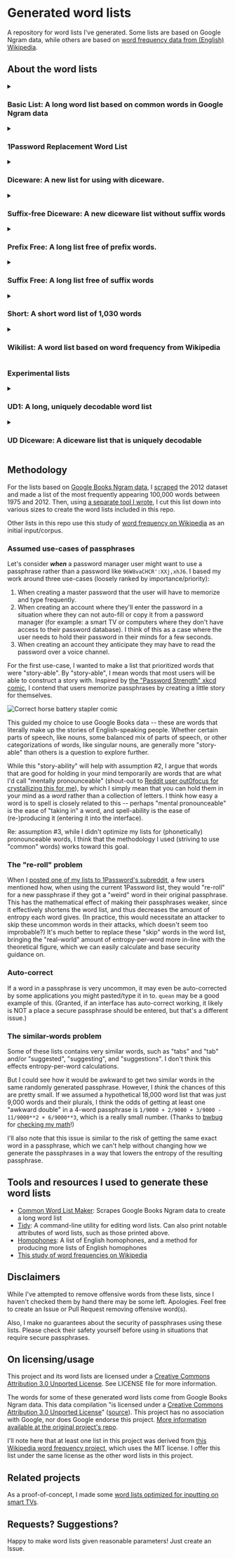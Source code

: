 # Generated word lists

A repository for word lists I've generated. Some lists are based on Google Ngram data, while others are based on [word frequency data from (English) Wikipedia](https://github.com/IlyaSemenov/wikipedia-word-frequency/blob/master/results/enwiki-20190320-words-frequency.txt).

## About the word lists

<details>
<summary><h3>Basic List: A long word list based on common words in Google Ngram data</h3></summary>

**[basic.txt](lists/basic.txt)**

```text
List length               : 18291 words
Mean word length          : 7.53 characters
Length of shortest word   : 3 characters (ace)
Length of longest word    : 12 characters (workstations)
Free of prefix words?     : false
Free of suffix words?     : false
Uniquely decodable?       : false
Entropy per word          : 14.159 bits
Efficiency per character  : 1.880 bits
Assumed entropy per char  : 4.720 bits
Above brute force line?   : false
Above Shannon line?       : false
Shortest edit distance    : 1
Mean edit distance        : 7.504
Longest shared prefix     : 11
Unique character prefix   : 12

Pseudorandomly generated sample passphrases
-------------------------------------------
habitual respectfully likes enabled looming irregularity 
east transcend enhances influences square arm 
self processing client watered capitol spite 
bribery postpartum utopian finance plum gowns 
adjudication inductance trolley inventor retiring kinetic 
```
</details>

<details>
<summary><h3>1Password Replacement Word List</h3></summary>

**[1password-replacement.txt](lists/1password-replacement/1password-replacement.txt)**: A suggested replacement for [1Password](https://1password.com/)'s word list, based on common words in Google Ngram data. It has the same minimum and maximum word length as [the list 1Password was using in 2021](https://1password.com/txt/agwordlist.txt), plus adds 32 extra words. You can view lists of the words I added and removed from the 2021 1Password list in `lists/1password-replacement/` directory. See [the list's own README for more information](lists/1password-replacement/readme.markdown) on this list.
```text
List length               : 18208 words
Mean word length          : 6.36 characters
Length of shortest word   : 3 characters (ace)
Length of longest word    : 8 characters (zucchini)
Free of prefix words?     : false
Free of suffix words?     : false
Uniquely decodable?       : false
Entropy per word          : 14.152 bits
Efficiency per character  : 2.227 bits
Assumed entropy per char  : 4.717 bits
Above brute force line?   : false
Above Shannon line?       : false
Shortest edit distance    : 1
Mean edit distance        : 6.187
Longest shared prefix     : 7
Unique character prefix   : 8

Pseudorandomly generated sample passphrases
-------------------------------------------
state perfumes televise boast driver moot 
slope caress flavors ravines cutbacks user 
stimulus furlough inherent codes concept judicial 
damper domes confirm workmen littered aspect 
dislike cling fronting regard black drama
```
</details>

<details>
<summary><h3>Diceware: A new list for using with diceware.</h3></summary>

**[diceware.txt](lists/diceware.txt)**: A new list for using with diceware. Like [the EFF long list](https://www.eff.org/dice), it is free of prefix words, though it has words longer than 9 characters, unlike the EFF long list. The version in this repo has the corresponding dice rolls preceding each word, followed by a tab. The EFF has [instructions for how to use dice and lists like this one to generate passphrases](https://www.eff.org/dice).
```text
List length               : 7776 words
Mean word length          : 7.61 characters
Length of shortest word   : 3 characters (ads)
Length of longest word    : 11 characters (withholding)
Free of prefix words?     : true
Free of suffix words?     : false
Uniquely decodable?       : true
Entropy per word          : 12.925 bits
Efficiency per character  : 1.698 bits
Assumed entropy per char  : 4.308 bits
Above brute force line?   : true
Above Shannon line?       : false
Shortest edit distance    : 1
Mean edit distance        : 7.431
Longest shared prefix     : 10
Unique character prefix   : 11

Pseudorandomly generated sample passphrases
-------------------------------------------
pointing ineffective faults tongues worse filtering 
things equations applies programming hose stressful 
escaping privacy tribal composed grinned cannon 
battalion coordinator stimulation terrible lending elected 
yelled motifs carpet married wars wheeler 
```

If you want a 7,776-word diceware list that _does_ include prefix words, there's [diceware-including-prefix.txt](lists/diceware-including-prefix.txt). Just be sure to use a character or space between words in your passphrase!
</details>

<details>
<summary><h3>Suffix-free Diceware: A new diceware list without suffix words</h3></summary>

**[diceware-suffix-free.txt](lists/diceware-suffix-free.txt)**: A new list for using with diceware. Rather than being free of prefix words, like the EFF long list, it is free of _suffix_ words. The list is uniquely decodable, so words from it can be safely concatenated without a separator, just like the EFF long list.

```text
List length               : 7776 words
Mean word length          : 7.10 characters
Length of shortest word   : 3 characters (add)
Length of longest word    : 10 characters (worthwhile)
Free of prefix words?     : false
Free of suffix words?     : true
Entropy per word          : 12.925 bits
Efficiency per character  : 1.820 bits
Assumed entropy per char  : 4.308 bits
Above brute force line?   : true
Above Shannon line?       : false
Shortest edit distance    : 1
Longest shared prefix     : 9
Unique character prefix   : 10

Pseudorandomly generated sample passphrases
-------------------------------------------
colonel canon physician wonder uterine show 
computers toxicity scholar steering catching latitude 
packages smoked jail embodied alien lazy 
affirmed seminar pride autonomy sacred improve 
baron wind airway total maiden bones
```
</details>

<details>
<summary><h3>Prefix Free: A long list free of prefix words.</h3></summary>

**[prefix-free.txt](lists/prefix-free.txt)** is a long list free of prefix words.
```text
List length               : 16126 words
Mean word length          : 8.26 characters
Length of shortest word   : 3 characters (ads)
Length of longest word    : 15 characters (vulnerabilities)
Free of prefix words?     : true
Free of suffix words?     : false
Uniquely decodable?       : true
Entropy per word          : 13.977 bits
Efficiency per character  : 1.691 bits
Assumed entropy per char  : 4.659 bits
Above brute force line?   : true
Above Shannon line?       : false
Shortest edit distance    : 1
Mean edit distance        : 8.074
Longest shared prefix     : 14
Unique character prefix   : 15

Pseudorandomly generated sample passphrases
-------------------------------------------
patients entailed pregnancy inviting whips caries 
surgically fiscal consignment imperfections resorted bribes 
verily divisions predicted enhanced resorts sinking 
groaning fluffy translations reiterated escaping mandated 
spouses organizing menus rooms combinations basing
```
</details>

<details>
<summary><h3>Suffix Free: A long list free of suffix words</h3></summary>

**[suffix-free.txt](lists/suffix-free.txt)** is a long list that is uniquely decodable (it is free of suffix words). I think this would be a good one to use as a wordlist for [the KeePassXC password manager](https://keepassxc.org/), however use at your own risk. A 7-word passphrase from this list provides 98.2 bits of entropy, compared to the EFF long list (KeePassXC's default list), from which a 7-word passphrase provides 90.47 bits.
```text
List length               : 16785 words
Mean word length          : 8.02 characters
Length of shortest word   : 3 characters (add)
Length of longest word    : 15 characters (vulnerabilities)
Free of prefix words?     : false
Free of suffix words?     : true
Uniquely decodable?       : true
Entropy per word          : 14.035 bits
Efficiency per character  : 1.749 bits
Assumed entropy per char  : 4.678 bits
Above brute force line?   : true
Above Shannon line?       : false
Shortest edit distance    : 1
Mean edit distance        : 7.953
Longest shared prefix     : 14
Unique character prefix   : 15

Pseudorandomly generated sample passphrases
-------------------------------------------
comedy hormonal fascism armies displaying electronically 
facilitating township connectivity adjectives taxis horizon 
basilica feather secret prevent heartland language 
panels instruments belongs guidelines terminates supervising 
convict impose footnotes directories injurious pendulum 
```
</details>

<details>
<summary><h3>Short: A short word list of 1,030 words</h3></summary>

**[short.txt](lists/short.txt)** is a short list with words that have unique three-character prefixes and the shortest edit distance between any two words is 3 characters. It's also uniquely decodeable -- it's actually free of prefix words and suffix words. These attributes of the list are meant to emulate [the EFF short lists](https://www.eff.org/deeplinks/2016/07/new-wordlists-random-passphrases).
```text
List length               : 1030 words
Mean word length          : 8.46 characters
Length of shortest word   : 5 characters (yusuf)
Length of longest word    : 12 characters (totalitarian)
Free of prefix words?     : true
Free of suffix words?     : true
Uniquely decodable?       : true
Entropy per word          : 10.008 bits
Efficiency per character  : 1.183 bits
Assumed entropy per char  : 2.002 bits
Above brute force line?   : true
Above Shannon line?       : true
Shortest edit distance    : 3
Mean edit distance        : 8.046
Longest shared prefix     : 2
Unique character prefix   : 3

Pseudorandomly generated sample passphrases
-------------------------------------------
popcorn wisconsin charcoal citadel pavilion cylindrical 
hitchcock tavistock wasteland ridiculous evolutionary dyspnea 
sleepless mcmahon knoxville justinian tennyson haphazard 
cutaneous september appetites awareness lobbyists eritrea 
glucose ithaca baptized obesity superego aircraft 
```
</details>

<details>
<summary><h3>Wikilist: A word list based on word frequency from Wikipedia</h3></summary>

**[wikilist.txt](lists/wikilist.txt)** is based on [word frequency from English-language Wikipedia](https://github.com/IlyaSemenov/wikipedia-word-frequency/blob/master/results/enwiki-20190320-words-frequency.txt) rather than Google Ngram data. (Thanks to [Aaron Toponce](https://fosstodon.org/@atoponce) for pointing me to this list.)
```text
List length               : 17217 words
Mean word length          : 7.33 characters
Length of shortest word   : 3 characters (ace)
Length of longest word    : 11 characters (worshippers)
Free of prefix words?     : false
Free of suffix words?     : false
Uniquely decodable?       : false
Entropy per word          : 14.072 bits
Efficiency per character  : 1.921 bits
Assumed entropy per char  : 4.691 bits
Above brute force line?   : true
Above Shannon line?       : false
Shortest edit distance    : 1
Mean edit distance        : 7.261
Longest shared prefix     : 10
Unique character prefix   : 11

Pseudorandomly generated sample passphrases
-------------------------------------------
oyster guru cavities inevitably idol licenses 
projected spawn pickup delicious pitch family 
fifty ark discrepancy stretch depict bull 
wedge dean miners operatic meek torsion 
garment pair destitute recite compete principally 
```
</details>

### Experimental lists

<details>
<summary><h3>UD1: A long, uniquely decodable word list</h3></summary>

**[ud1.txt](lists/experimental/ud1.txt)** is a long, uniquely decodable list, based on Google Ngram data. It was made uniquely decodable [via a process I created](https://sts10.github.io/2022/08/12/efficiently-pruning-until-uniquely-decodable.html) and thus I mark it as **EXPERIMENTAL**. Use with caution.
```text
List length               : 17559 words
Mean word length          : 8.00 characters
Length of shortest word   : 3 characters (add)
Length of longest word    : 15 characters (vulnerabilities)
Free of prefix words?     : false
Free of suffix words?     : false
Uniquely decodable?       : true
Entropy per word          : 14.100 bits
Efficiency per character  : 1.762 bits
Assumed entropy per char  : 4.700 bits
Above brute force line?   : true
Above Shannon line?       : false
Shortest edit distance    : 1
Mean edit distance        : 7.939
Longest shared prefix     : 14
Unique character prefix   : 15

Pseudorandomly generated sample passphrases
-------------------------------------------
counselor anomalous mold equip fourth canteen 
prop dealer buzz interactions exacerbated peroxide 
happenings detach preached pile tapped officer 
compulsion progressives confers deaths blush republicans 
gymnastics mammal soldier brackets defending ancestral 
```
</details>

<details>
<summary><h3>UD Diceware: A diceware list that is uniquely decodable</h3></summary>

**[diceware-ud.txt](lists/experimental/diceware-ud.txt)** is a uniquely decodable list for use with diceware. The words are based on Google Ngram data. It was made uniquely decodable [via a process I created](https://sts10.github.io/2022/08/12/efficiently-pruning-until-uniquely-decodable.html) and thus I mark it as **EXPERIMENTAL**. Use with caution.
```text
List length               : 7776 words
Mean word length          : 7.06 characters
Length of shortest word   : 3 characters (add)
Length of longest word    : 10 characters (worthwhile)
Free of prefix words?     : false
Free of suffix words?     : false
Uniquely decodable?       : true
Entropy per word          : 12.925 bits
Efficiency per character  : 1.832 bits
Assumed entropy per char  : 4.308 bits
Above brute force line?   : true
Above Shannon line?       : false
Shortest edit distance    : 1
Mean edit distance        : 6.961
Longest shared prefix     : 9
Unique character prefix   : 10

Pseudorandomly generated sample passphrases
-------------------------------------------
talk premises soup par shoulder graphic 
frequency silence candle proposes salad pie 
assigned drained policies sprang overcome famine 
listening perhaps dreams home extension interstate 
granting fashion ammonia tort guidance horrible 
```
</details>

## Methodology

For the lists based on [Google Books Ngram data](https://storage.googleapis.com/books/ngrams/books/datasetsv3.html), I [scraped](https://github.com/sts10/common_word_list_maker) the 2012 dataset and made a list of the most frequently appearing 100,000 words between 1975 and 2012. Then, using [a separate tool I wrote](https://github.com/sts10/tidy), I cut this list down into various sizes to create the word lists included in this repo.

Other lists in this repo use this study of [word frequency on Wikipedia](https://github.com/IlyaSemenov/wikipedia-word-frequency/) as an initial input/corpus. 

### Assumed use-cases of passphrases 

Let's consider _**when**_ a password manager user might want to use a passphrase rather than a password like `96W8vaCHCR':XXj,xhJ6`. I based my work around three use-cases (loosely ranked by importance/priority): 

1. When creating a master password that the user will have to memorize and type frequently.
2. When creating an account where they'll enter the password in a situation where they can not auto-fill or copy it from a password manager (for example: a smart TV or computers where they don't have access to their password database). I think of this as a case where the user needs to hold their password in their minds for a few seconds.
3. When creating an account they anticipate they may have to read the password over a voice channel.

For the first use-case, I wanted to make a list that prioritized words that were "story-able". By "story-able", I mean words that most users will be able to construct a story with. Inspired by [the "Password Strength" xkcd comic](https://xkcd.com/936/?correct=horse&battery=staple), I contend that users memorize passphrases by creating a little story for themselves. 

![Correct horse battery stapler comic](https://imgs.xkcd.com/comics/password_strength.png)

This guided my choice to use Google Books data -- these are words that literally make up the stories of English-speaking people. Whether certain parts of speech, like nouns, some balanced mix of parts of speech, or other categorizations of words, like singular nouns, are generally more "story-able" than others is a question to explore further.

While this "story-ability" will help with assumption #2, I argue that words that are good for holding in your mind temporarily are words that are what I'd call "mentally pronounceable" (shout-out to [Reddit user out0focus for crystallizing this for me](https://www.reddit.com/r/1Password/comments/ur4otq/comment/i8x040c/?utm_source=reddit&utm_medium=web2x&context=3)), by which I simply mean that you can hold them in your mind as a _word_ rather than a collection of letters. I think how easy a word is to spell is closely related to this -- perhaps "mental pronounceable" is the ease of "taking in" a word, and spell-ability is the ease of (re-)producing it (entering it into the interface). 

Re: assumption #3, while I didn't optimize my lists for (phonetically) pronounceable words, I think that the methodology I used (striving to use "common" words) works toward this goal.

### The "re-roll" problem

When I [posted one of my lists to 1Password's subreddit](https://www.reddit.com/r/1Password/comments/ur4otq/proposed_new_word_list/), a few users mentioned how, when using the current 1Password list, they would "re-roll" for a new passphrase if they got a "weird" word in their original passphrase. This has the mathematical effect of making their passphrases weaker, since it effectively shortens the word list, and thus decreases the amount of entropy each word gives. (In practice, this would necessitate an attacker to skip these uncommon words in their attacks, which doesn't seem too improbable?) It's much better to replace these "skip" words in the word list, bringing the "real-world" amount of entropy-per-word more in-line with the theoretical figure, which we can easily calculate and base security guidance on.

### Auto-correct

If a word in a passphrase is very uncommon, it may even be auto-corrected by some applications you might pasted/type it in to. `quean` may be a good example of this. (Granted, if an interface has auto-correct working, it likely is NOT a place a secure passphrase should be entered, but that's a different issue.)

### The similar-words problem

Some of these lists contains very similar words, such as "tabs" and "tab" and/or "suggested", "suggesting", and "suggestions". I don't think this effects entropy-per-word calculations. 

But I could see how it would be awkward to get two similar words in the same randomly generated passphrase. However, I _think_ the chances of this are pretty small. If we assumed a hypothetical 18,000 word list that was just 9,000 words and their plurals, I think the odds of getting at least one "awkward double" in a 4-word passphrase is `1/9000 + 2/9000 + 3/9000 - 11/9000**2 + 6/9000**3`, which is a really small number. (Thanks to [bwbug](https://github.com/bwbug) for [checking my math](https://github.com/sts10/generated-wordlists/issues/1)!)

I'll also note that this issue is similar to the risk of getting the same exact word in a passphrase, which we can't help without changing how we generate the passphrases in a way that lowers the entropy of the resulting passphrase.

## Tools and resources I used to generate these word lists

- [Common Word List Maker](https://github.com/sts10/common_word_list_maker): Scrapes Google Books Ngram data to create a long word list
- [Tidy](https://github.com/sts10/tidy): A command-line utility for editing word lists. Can also print notable attributes of word lists, such as those printed above.
- [Homophones](https://github.com/sts10/homophones/tree/main/homophone-lists): A list of English homophones, and a method for producing more lists of English homophones
- [This study of word frequencies on Wikipedia](https://github.com/IlyaSemenov/wikipedia-word-frequency/)

## Disclaimers

While I've attempted to remove offensive words from these lists, since I haven't checked them by hand there may be some left. Apologies. Feel free to create an Issue or Pull Request removing offensive word(s).

Also, I make no guarantees about the security of passphrases using these lists. Please check their safety yourself before using in situations that require secure passphrases.

## On licensing/usage

This project and its word lists are licensed under a [Creative Commons Attribution 3.0 Unported License](http://creativecommons.org/licenses/by/3.0/). See LICENSE file for more information.

The words for some of these generated word lists come from Google Books Ngram data. This data compilation "is licensed under a [Creative Commons Attribution 3.0 Unported License](http://creativecommons.org/licenses/by/3.0/)" ([source](https://storage.googleapis.com/books/ngrams/books/datasetsv3.html)). This project has no association with Google, nor does Google endorse this project. [More information available at the original project's repo](https://github.com/sts10/common_word_list_maker).

I'll note here that at least one list in this project was derived from [this Wikipedia word frequency project](https://github.com/IlyaSemenov/wikipedia-word-frequency/), which uses the MIT license. I offer this list under the same license as the other word lists in this project.

## Related projects

As a proof-of-concept, I made some [word lists optimized for inputting on smart TVs](https://github.com/sts10/remote-words).

## Requests? Suggestions? 

Happy to make word lists given reasonable parameters! Just create an Issue.
